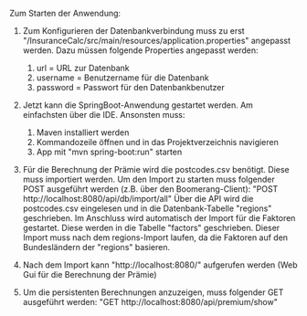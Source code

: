 Zum Starten der Anwendung:

1. Zum Konfigurieren der Datenbankverbindung muss zu erst "/InsuranceCalc/src/main/resources/application.properties" angepasst werden. 
   Dazu müssen folgende Properties angepasst werden:
     1. url = URL zur Datenbank
     2. username = Benutzername für die Datenbank
     3. password = Passwort für den Datenbankbenutzer

2. Jetzt kann die SpringBoot-Anwendung gestartet werden. Am einfachsten über die IDE. Ansonsten muss:
     1. Maven installiert werden
     2. Kommandozeile öffnen und in das Projektverzeichnis navigieren
     3. App mit "mvn spring-boot:run" starten
   
3. Für die Berechnung der Prämie wird die postcodes.csv benötigt. Diese muss importiert werden.
   Um den Import zu starten muss folgender POST ausgeführt werden (z.B. über den Boomerang-Client):
   "POST http://localhost:8080/api/db/import/all"
   Über die API wird die postcodes.csv eingelesen und in die Datenbank-Tabelle "regions" geschrieben.
   Im Anschluss wird automatisch der Import für die Faktoren gestartet. Diese werden in die Tabelle "factors" geschrieben.
   Dieser Import muss nach dem regions-Import laufen, da die Faktoren auf den Bundesländern der "regions" basieren.

4. Nach dem Import kann "http://localhost:8080/" aufgerufen werden (Web Gui für die Berechnung der Prämie)

5. Um die persistenten Berechnungen anzuzeigen, muss folgender GET ausgeführt werden:
   "GET http://localhost:8080/api/premium/show"
